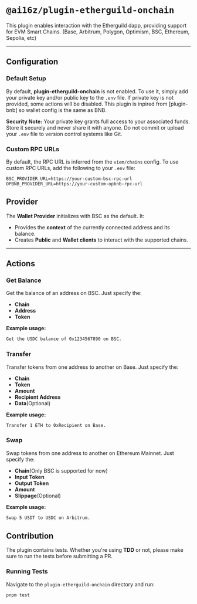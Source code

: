 # `@ai16z/plugin-etherguild-onchain`

This plugin enables interaction with the Etherguild dapp, providing support for EVM Smart Chains. (Base, Arbitrum, Polygon, Optimism, BSC, Ethereum, Sepolia, etc)

---

## Configuration

### Default Setup

By default, **plugin-etherguild-onchain** is not enabled. To use it, simply add your private key and/or public key to the `.env` file. If private key is not provided, some actions will be disabled.
This plugin is inpired from [plugin-bnb] so wallet config is the same as BNB.

**Security Note:** Your private key grants full access to your associated funds. Store it securely and never share it with anyone. Do not commit or upload your `.env` file to version control systems like Git.


### Custom RPC URLs

By default, the RPC URL is inferred from the `viem/chains` config. To use custom RPC URLs, add the following to your `.env` file:

```env
BSC_PROVIDER_URL=https://your-custom-bsc-rpc-url
OPBNB_PROVIDER_URL=https://your-custom-opbnb-rpc-url
```

## Provider

The **Wallet Provider** initializes with BSC as the default. It:

- Provides the **context** of the currently connected address and its balance.
- Creates **Public** and **Wallet clients** to interact with the supported chains.

---

## Actions

### Get Balance

Get the balance of an address on BSC. Just specify the:

- **Chain**
- **Address**
- **Token**

**Example usage:**

```bash
Get the USDC balance of 0x1234567890 on BSC.
```

### Transfer

Transfer tokens from one address to another on Base. Just specify the:

- **Chain**
- **Token**
- **Amount**
- **Recipient Address**
- **Data**(Optional)

**Example usage:**

```bash
Transfer 1 ETH to 0xRecipient on Base.
```

### Swap

Swap tokens from one address to another on Ethereum Mainnet. Just specify the:

- **Chain**(Only BSC is supported for now)
- **Input Token**
- **Output Token**
- **Amount**
- **Slippage**(Optional)

**Example usage:**

```bash
Swap 5 USDT to USDC on Arbitrum.
```

<!-- Will only use GetBalance, Transfer and Swap for EVM chains -->

<!-- ### Bridge

Bridge tokens from one chain to another on BSC/opBNB. Just specify the:

- **From Chain**
- **To Chain**
- **From Token**
- **To Token**
- **Amount**
- **Recipient Address**(Optional)

**Example usage:**

```bash
Bridge 1 BNB from BSC to opBNB.
```

### Stake

Perform staking operations on BSC through [Lista Dao](https://lista.org/liquid-staking/BNB). User will receive sliBNB(0xB0b84D294e0C75A6abe60171b70edEb2EFd14A1B) as staking credit. Just specify the:

- **Chain**(Only BSC is supported for now)
- **Action**
- **Amount**

**Example usage:**

```bash
Deposit 1 BNB to Lista Dao.
```

### Faucet

Request testnet tokens from the faucet. You could request any of the supported tokens(BNB, BTC, BUSD, DAI, ETH, USDC). Just specify the:

- **Token**(Optional)
- **Recipient Address**

The faucet is rate-limited. One claim is allowed per IP address within a 24-hour period. And the recipient address must maintain a minimum balance of 0.002 BNB on BSC Mainnet to qualify.

**Example usage:**

```bash
Get some testnet USDC from the faucet.
```

--- -->

## Contribution

The plugin contains tests. Whether you're using **TDD** or not, please make sure to run the tests before submitting a PR.

### Running Tests

Navigate to the `plugin-etherguild-onchain` directory and run:

```bash
pnpm test
```
